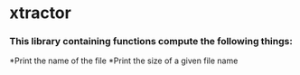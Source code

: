# xtractor #
### This library containing functions compute the following things:
*Print the name of the file
*Print the size of a given file name
